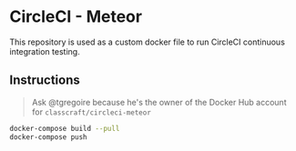 # CircleCI - Meteor

This repository is used as a custom docker file to run CircleCI continuous integration testing.

## Instructions

> Ask @tgregoire because he's the owner of the Docker Hub account for `classcraft/circleci-meteor`

```sh
docker-compose build --pull
docker-compose push
```
